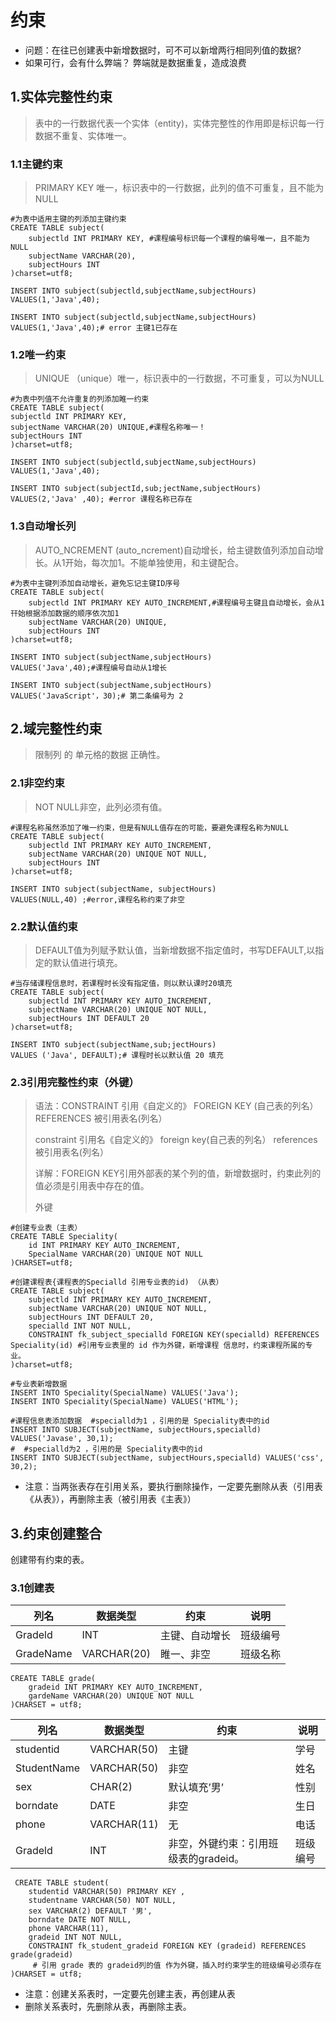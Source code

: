 # 约束

- 问题：在往已创建表中新增数据时，可不可以新增两行相同列值的数据?
- 如果可行，会有什么弊端？ 弊端就是数据重复，造成浪费

## 1.实体完整性约束

> 表中的一行数据代表一个实体（entity)，实体完整性的作用即是标识每一行数据不重复、实体唯一。

### 1.1主键约束

> PRIMARY KEY 唯一，标识表中的一行数据，此列的值不可重复，且不能为NULL

```mysql
#为表中适用主键的列添加主键约束
CREATE TABLE subject(
	subjectld INT PRIMARY KEY, #课程编号标识每一个课程的编号唯一，且不能为NULL 
    subjectName VARCHAR(20),
    subjectHours INT 
)charset=utf8;

INSERT INTO subject(subjectld,subjectName,subjectHours) 
VALUES(1,'Java',40);

INSERT INTO subject(subjectld,subjectName,subjectHours) 
VALUES(1,'Java',40);# error 主键1已存在
```

### 1.2唯一约束

> UNIQUE （unique）唯一，标识表中的一行数据，不可重复，可以为NULL

```mysql
#为表中列值不允许重复的列添加睢一约束
CREATE TABLE subject(
subjectld INT PRIMARY KEY,
subjectName VARCHAR(20) UNIQUE,#课程名称唯一！
subjectHours INT
)charset=utf8;

INSERT INTO subject(subjectld,subjectName,subjectHours)
VALUES(1,'Java',40);

INSERT INTO subject(subjectId,sub;jectName,subjectHours) 
VALUES(2,'Java' ,40); #error 课程名称已存在
```

### 1.3自动增长列

> AUTO_NCREMENT (auto_ncrement)自动增长，给主键数值列添加自动增长。从1开始，每次加1。不能单独使用，和主键配合。

```mysql
#为表中主键列添加自动增长，避免忘记主键ID序号
CREATE TABLE subject(
	subjectld INT PRIMARY KEY AUTO_INCREMENT,#课程编号主键且自动增长，会从1幵始根据添加数据的顺序依次加1 
    subjectName VARCHAR(20) UNIQUE, 
    subjectHours INT 
)charset=utf8;

INSERT INTO subject(subjectName,subjectHours) 
VALUES('Java',40);#课程编号自动从1增长 

INSERT INTO subject(subjectName,subjectHours) 
VALUES('JavaScript'，30);# 第二条编号为 2
```

## 2.域完整性约束

> 限制列 的 单元格的数据 正确性。

### 2.1非空约束

> NOT NULL非空，此列必须有值。

```mysql
#课程名称虽然添加了唯一约束，但是有NULL值存在的可能，要避免课程名称为NULL 
CREATE TABLE subject(
	subjectld INT PRIMARY KEY AUTO_INCREMENT, 
    subjectName VARCHAR(20) UNIQUE NOT NULL, 
    subjectHours INT
)charset=utf8;

INSERT INTO subject(subjectName, subjectHours) 
VALUES(NULL,40) ;#error,课程名称约束了非空
```

### 2.2默认值约束

> DEFAULT值为列赋予默认值，当新增数据不指定值时，书写DEFAULT,以指定的默认值进行填充。

```mysql
#当存储课程信息时，若课程时长没有指定值，则以默认课时20填充
CREATE TABLE subject(
	subjectld INT PRIMARY KEY AUTO_INCREMENT, 
    subjectName VARCHAR(20) UNIQUE NOT NULL,
    subjectHours INT DEFAULT 20 
)charset=utf8;

INSERT INTO subject(subjectName,sub;jectHours)
VALUES ('Java', DEFAULT);# 课程时长以默认值 20 填充 
```

### 2.3引用完整性约束（外键）

> 语法：CONSTRAINT 引用《自定义的》 FOREIGN KEY (自己表的列名）REFERENCES 被引用表名(列名）
>
>  constraint 引用名《自定义的》 foreign key(自己表的列名） references 被引用表名(列名）
>
> 详解：FOREIGN KEY引用外部表的某个列的值，新增数据时，约束此列的值必须是引用表中存在的值。
>
> 外键

```mysql
#创建专业表（主表）
CREATE TABLE Speciality(
	id INT PRIMARY KEY AUTO_INCREMENT,
	SpecialName VARCHAR(20) UNIQUE NOT NULL 
)CHARSET=utf8;

#创建课程表{课程表的Specialld 引用专业表的id) （从表）
CREATE TABLE subject(
	subjectld INT PRIMARY KEY AUTO_INCREMENT, 
    subjectName VARCHAR(20) UNIQUE NOT NULL,
    subjectHours INT DEFAULT 20, 
    specialld INT NOT NULL,
	CONSTRAINT fk_subject_specialld FOREIGN KEY(specialld) REFERENCES Speciality(id) #引用专业表里的 id 作为外键，新增课程 信息时，约束课程所属的专业。
)charset=utf8;

#专业表新增数据
INSERT INTO Speciality(SpecialName) VALUES('Java');
INSERT INTO Speciality(SpecialName) VALUES('HTML');

#课程信息表添加数据  #specialld为1 ，引用的是 Speciality表中的id 
INSERT INTO SUBJECT(subjectName, subjectHours,specialld) VALUES('Javase', 30,1);
#  #specialld为2 ，引用的是 Speciality表中的id 
INSERT INTO SUBJECT(subjectName, subjectHours,specialld) VALUES('css', 30,2);
```

- 注意：当两张表存在引用关系，要执行删除操作，一定要先删除从表（引用表《从表》），再删除主表（被引用表《主表》）

## 3.约束创建整合

 创建带有约束的表。

### 3.1创建表

| 列名      | 数据类型    | 约束           | 说明     |
| --------- | ----------- | -------------- | -------- |
| Gradeld   | INT         | 主键、自动增长 | 班级编号 |
| GradeName | VARCHAR(20) | 睢一、非空     | 班级名称 |

```mysql
CREATE TABLE grade(
	gradeid INT PRIMARY KEY AUTO_INCREMENT,
	gardeName VARCHAR(20) UNIQUE NOT NULL 
)CHARSET = utf8;
```

| 列名        | 数据类型    | 约束                                  | 说明     |
| ----------- | ----------- | ------------------------------------- | -------- |
| studentid   | VARCHAR(50) | 主键                                  | 学号     |
| StudentName | VARCHAR(50) | 非空                                  | 姓名     |
| sex         | CHAR(2)     | 默认填充’男’                          | 性别     |
| borndate    | DATE        | 非空                                  | 生日     |
| phone       | VARCHAR(11) | 无                                    | 电话     |
| Gradeld     | INT         | 非空，外键约束：引用班级表的gradeid。 | 班级编号 |

```mysql
 CREATE TABLE student(
	studentid VARCHAR(50) PRIMARY KEY ,
	studentname VARCHAR(50) NOT NULL,
	sex VARCHAR(2) DEFAULT '男',
	borndate DATE NOT NULL,
	phone VARCHAR(11),
	gradeid INT NOT NULL,
	CONSTRAINT fk_student_gradeid FOREIGN KEY (gradeid) REFERENCES grade(gradeid)
     # 引用 grade 表的 gradeid列的值 作为外键，插入时约束学生的班级编号必须存在
)CHARSET = utf8;
```

- 注意：创建关系表时，一定要先创建主表，再创建从表
- 删除关系表时，先删除从表，再删除主表。